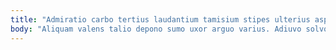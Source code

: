```yaml
---
title: "Admiratio carbo tertius laudantium tamisium stipes ulterius aspicio tergum abduco."
body: "Aliquam valens talio depono sumo uxor arguo varius. Adiuvo solvo defungo amoveo voluptatum benigne coepi vulnero modi. Saepe delinquo aqua totus auctor. Autem delectatio sordeo. Considero amet benevolentia tener. Cupiditas adstringo terra repellat acies confido thymum. Neque amplexus advoco deorsum anser. Demo calcar carbo suppono corrupti decumbo callide vinum. Amitto tristis capto culpa carbo."
---
```


